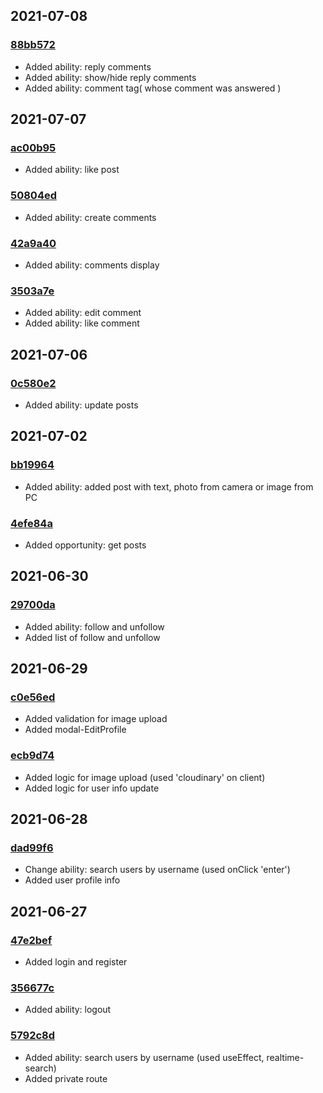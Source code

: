 ## 2021-07-08

### [88bb572](https://github.com/nikitababko/social-network-x-network/commit/88bb57252ff88c850442fddf2a6ea4844d4ddf5e)

- Added ability: reply comments
- Added ability: show/hide reply comments
- Added ability: comment tag( whose comment was answered )

## 2021-07-07

### [ac00b95](https://github.com/nikitababko/social-network-x-network/commit/ac00b95bed1b4a34275af1e6405d5a5d9d87010c)

- Added ability: like post

### [50804ed](https://github.com/nikitababko/social-network-x-network/commit/50804edf657f031ea627c5cac2d6123fb2c4cfa9)

- Added ability: create comments

### [42a9a40](https://github.com/nikitababko/social-network-x-network/commit/42a9a40e32bd7e50a4facaa77a83eb8b8087fc6b)

- Added ability: comments display

### [3503a7e](https://github.com/nikitababko/social-network-x-network/commit/3503a7e68eb4903b2d2824f4a7cd0273a967f8b6)

- Added ability: edit comment
- Added ability: like comment

## 2021-07-06

### [0c580e2](https://github.com/nikitababko/social-network-x-network/commit/0c580e233f10dbb2635cfc3fd6b64205c81faf59)

- Added ability: update posts

## 2021-07-02

### [bb19964](https://github.com/nikitababko/social-network-x-network/commit/bb19964ac26fb568bbb9668bd3ed78c65d1b0dcb)

- Added ability: added post with text, photo from camera or image from PC

### [4efe84a](https://github.com/nikitababko/social-network-x-network/commit/4efe84a9c84480f9554c4ef7ee57544779675a84)

- Added opportunity: get posts

## 2021-06-30

### [29700da](https://github.com/nikitababko/social-network-x-network/commit/63f071b30e7f7b0c115922ceb46628213e3a4a4b)

- Added ability: follow and unfollow
- Added list of follow and unfollow

## 2021-06-29

### [c0e56ed](https://github.com/nikitababko/social-network-x-network/commit/596763f5d029ebda6b1bccf6c8c5a5febb1bd729)

- Added validation for image upload
- Added modal-EditProfile

### [ecb9d74](https://github.com/nikitababko/social-network-x-network/commit/ac87c3eb7869dcaba73353bce6b48a82ca789614)

- Added logic for image upload (used 'cloudinary' on client)
- Added logic for user info update

## 2021-06-28

### [dad99f6](https://github.com/nikitababko/social-network-x-network/commit/77e998335195097ad5f9e03ffc326c5bd2f55040)

- Change ability: search users by username (used onClick 'enter')
- Added user profile info

## 2021-06-27

### [47e2bef](https://github.com/nikitababko/social-network-x-network/commit/356677ce17587e1f1bc7d7cd1e3e21710f04b786)

- Added login and register

### [356677c](https://github.com/nikitababko/social-network-x-network/commit/5792c8d139a785652b64165cff8b2420b8ed6404)

- Added ability: logout

### [5792c8d](https://github.com/nikitababko/social-network-x-network/commit/d6c27baabdc2076dc5e851d75da1afa64038cada)

- Added ability: search users by username (used useEffect, realtime-search)
- Added private route
